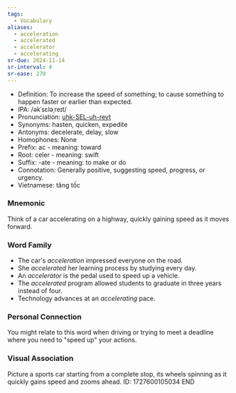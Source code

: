 ```yaml
---
tags:
  - Vocabulary
aliases:
  - acceleration
  - accelerated
  - accelerator
  - accelerating
sr-due: 2024-11-14
sr-interval: 4
sr-ease: 270
---
```

- Definition: To increase the speed of something; to cause something to happen faster or earlier than expected.
- IPA: /əkˈsɛləˌreɪt/
- Pronunciation: [uhk-SEL-uh-reyt](https://www.google.com/search?q=how+to+pronounce+accelerate)
- Synonyms: hasten, quicken, expedite
- Antonyms: decelerate, delay, slow
- Homophones: None
- Prefix: ac - meaning: toward
- Root: celer - meaning: swift
- Suffix: -ate - meaning: to make or do
- Connotation: Generally positive, suggesting speed, progress, or urgency.
- Vietnamese: tăng tốc

### Mnemonic

Think of a car accelerating on a highway, quickly gaining speed as it moves forward.

### Word Family

- The car's *acceleration* impressed everyone on the road.
- She *accelerated* her learning process by studying every day.
- An *accelerator* is the pedal used to speed up a vehicle.
- The *accelerated* program allowed students to graduate in three years instead of four.
- Technology advances at an *accelerating* pace.

### Personal Connection

You might relate to this word when driving or trying to meet a deadline where you need to "speed up" your actions.

### Visual Association

Picture a sports car starting from a complete stop, its wheels spinning as it quickly gains speed and zooms ahead.
ID: 1727600105034
END